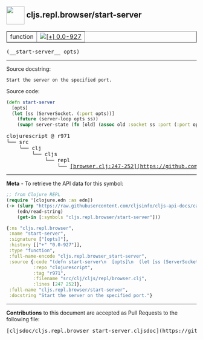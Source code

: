 ## <img width="48px" valign="middle" src="http://i.imgur.com/Hi20huC.png"> cljs.repl.browser/start-server

 <table border="1">
<tr>

<td>function</td>
<td><a href="https://github.com/cljsinfo/cljs-api-docs/tree/0.0-927"><img valign="middle" alt="[+] 0.0-927" src="https://img.shields.io/badge/+-0.0--927-lightgrey.svg"></a> </td>
</tr>
</table>

 <samp>
(__start-server__ opts)<br>
</samp>

---




Source docstring:

```
Start the server on the specified port.
```

Source code:

```clj
(defn start-server
  [opts]
  (let [ss (ServerSocket. (:port opts))]
    (future (server-loop opts ss))
    (swap! server-state (fn [old] (assoc old :socket ss :port (:port opts))))))
```

 <pre>
clojurescript @ r971
└── src
    └── clj
        └── cljs
            └── repl
                └── <ins>[browser.clj:247-252](https://github.com/clojure/clojurescript/blob/r971/src/clj/cljs/repl/browser.clj#L247-L252)</ins>
</pre>


---

__Meta__ - To retrieve the API data for this symbol:

```clj
;; from Clojure REPL
(require '[clojure.edn :as edn])
(-> (slurp "https://raw.githubusercontent.com/cljsinfo/cljs-api-docs/catalog/cljs-api.edn")
    (edn/read-string)
    (get-in [:symbols "cljs.repl.browser/start-server"]))
```

```clj
{:ns "cljs.repl.browser",
 :name "start-server",
 :signature ["[opts]"],
 :history [["+" "0.0-927"]],
 :type "function",
 :full-name-encode "cljs.repl.browser_start-server",
 :source {:code "(defn start-server\n  [opts]\n  (let [ss (ServerSocket. (:port opts))]\n    (future (server-loop opts ss))\n    (swap! server-state (fn [old] (assoc old :socket ss :port (:port opts))))))",
          :repo "clojurescript",
          :tag "r971",
          :filename "src/clj/cljs/repl/browser.clj",
          :lines [247 252]},
 :full-name "cljs.repl.browser/start-server",
 :docstring "Start the server on the specified port."}

```

---

__Contributions__ to this document are accepted as Pull Requests to the following file:

 <pre>
[cljsdoc/cljs.repl.browser_start-server.cljsdoc](https://github.com/cljsinfo/cljs-api-docs/blob/master/cljsdoc/cljs.repl.browser_start-server.cljsdoc)
</pre>

